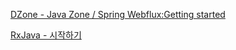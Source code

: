 [DZone - Java Zone / Spring Webflux:Getting started](./getting-started.md)

[RxJava - 시작하기](https://github.com/heowc/programming-study/blob/master/java/RxJava_%EC%8B%9C%EC%9E%91%ED%95%98%EA%B8%B0.md)

